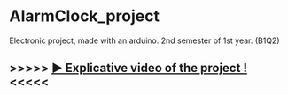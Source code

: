 # AlarmClock_project
Electronic project, made with an arduino. 2nd semester of 1st year. (B1Q2)

## >>>>> [ ▶ Explicative video of the project !](https://www.youtube.com/watch?v=15glpM7gzbQ&ab_channel=ManonDiana) <<<<<

